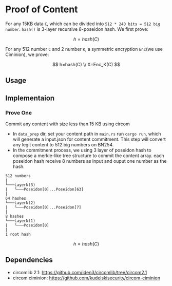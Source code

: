 # Proof of Content 

For any 15KB data `C`, which can be divided into `512 * 240 bits = 512 big number`. `hash()` is 3-layer recursive 8-poseidon hash. We first prove: 

$$ h = hash(C)$$

For any 512 number  `C` and 2 number `K`, a symmetric encryption `Enc`(we use Ciminion),  we prove: 

$$ h=hash(C) \\ X=Enc_K(C) $$ 

## Usage 

## Implementaion 

### Prove One 

Commit any content with size less than 15 KB using circom 

- In `data_prep` dir, set your content path in `main.rs` run `cargo run`, which will generate a input.json for content commitment. This step will convert any legit content to 512 big numbers on BN254. 
- In the commitment process, we using 3 layer of poseidon hash to compose a merkle-like tree structure to commit the content array. each poseidon hash receive 8 numbers as input and ouput one number as the hash. 

```
512 numbers 
|
└───LayerN(3)
|   └───Poseidon[0]...Poseidon[63]
|
64 hashes
└───LayerN(2)
|   └───Poseidon[0]...Poseidon[7]
|
8 hashes 
└───LayerN(1)
|   └───Poseidon[0]
|
1 root hash 
```
 
$$ h = hash(C)$$


## Dependencies 

- circomlib 2.1: https://github.com/iden3/circomlib/tree/circom2.1
- circom ciminion: https://github.com/kudelskisecurity/circom-ciminion
